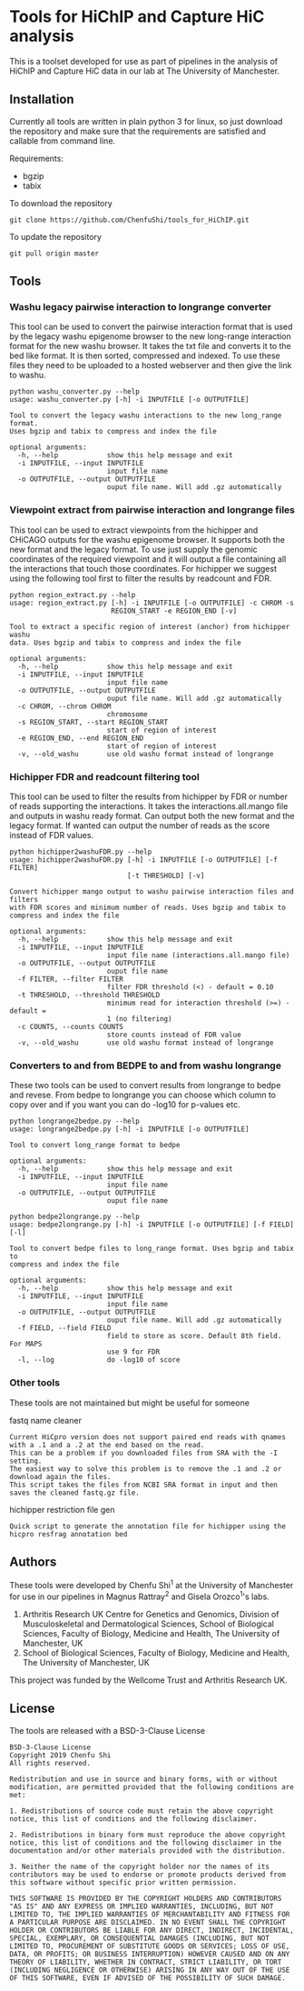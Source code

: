 # Tools for HiChIP and Capture HiC analysis

This is a toolset developed for use as part of pipelines in the analysis of HiChIP and Capture HiC data in our lab at The University of Manchester.



## Installation

Currently all tools are written in plain python 3 for linux, so just download the repository and make sure that the requirements are satisfied and callable from command line.

Requirements:

* bgzip
* tabix

To download the repository
```
git clone https://github.com/ChenfuShi/tools_for_HiChIP.git
```

To update the repository
```
git pull origin master
```

## Tools

### Washu legacy pairwise interaction to longrange converter

This tool can be used to convert the pairwise interaction format that is used by the legacy  washu epigenome browser to the new long-range interaction format for the new washu browser.
It takes the txt file and converts it to the bed like format. It is then sorted, compressed and indexed. To use these files they need to be uploaded to a hosted webserver and then give the link to washu.

```
python washu_converter.py --help
usage: washu_converter.py [-h] -i INPUTFILE [-o OUTPUTFILE]

Tool to convert the legacy washu interactions to the new long_range format.
Uses bgzip and tabix to compress and index the file

optional arguments:
  -h, --help            show this help message and exit
  -i INPUTFILE, --input INPUTFILE
                        input file name
  -o OUTPUTFILE, --output OUTPUTFILE
                        ouput file name. Will add .gz automatically
```

### Viewpoint extract from pairwise interaction and longrange files

This tool can be used to extract viewpoints from the hichipper and CHiCAGO outputs for the washu epigenome browser. It supports both the new format and the legacy format.
To use just supply the genomic coordinates of the required viewpoint and it will output a file containing all the interactions that touch those coordinates.
For hichipper we suggest using the following tool first to filter the results by readcount and FDR.

```
python region_extract.py --help
usage: region_extract.py [-h] -i INPUTFILE [-o OUTPUTFILE] -c CHROM -s
                         REGION_START -e REGION_END [-v]

Tool to extract a specific region of interest (anchor) from hichipper washu
data. Uses bgzip and tabix to compress and index the file

optional arguments:
  -h, --help            show this help message and exit
  -i INPUTFILE, --input INPUTFILE
                        input file name
  -o OUTPUTFILE, --output OUTPUTFILE
                        ouput file name. Will add .gz automatically
  -c CHROM, --chrom CHROM
                        chromosome
  -s REGION_START, --start REGION_START
                        start of region of interest
  -e REGION_END, --end REGION_END
                        start of region of interest
  -v, --old_washu       use old washu format instead of longrange
```

### Hichipper FDR and readcount filtering tool

This tool can be used to filter the results from hichipper by FDR or number of reads supporting the interactions. It takes the interactions.all.mango file and outputs in washu ready format. Can output both the new format and the legacy format. If wanted can output the number of reads as the score instead of FDR values.
```
python hichipper2washuFDR.py --help
usage: hichipper2washuFDR.py [-h] -i INPUTFILE [-o OUTPUTFILE] [-f FILTER]
                             [-t THRESHOLD] [-v]

Convert hichipper mango output to washu pairwise interaction files and filters
with FDR scores and minimum number of reads. Uses bgzip and tabix to
compress and index the file

optional arguments:
  -h, --help            show this help message and exit
  -i INPUTFILE, --input INPUTFILE
                        input file name (interactions.all.mango file)
  -o OUTPUTFILE, --output OUTPUTFILE
                        ouput file name
  -f FILTER, --filter FILTER
                        filter FDR threshold (<) - default = 0.10
  -t THRESHOLD, --threshold THRESHOLD
                        minimum read for interaction threshold (>=) - default =
                        1 (no filtering)
  -c COUNTS, --counts COUNTS
                        store counts instead of FDR value             
  -v, --old_washu       use old washu format instead of longrange
```

### Converters to and from BEDPE to and from washu longrange
These two tools can be used to convert results from longrange to bedpe and revese.
From bedpe to longrange you can choose which column to copy over and if you want you can do -log10 for p-values etc.

```
python longrange2bedpe.py --help
usage: longrange2bedpe.py [-h] -i INPUTFILE [-o OUTPUTFILE]

Tool to convert long_range format to bedpe

optional arguments:
  -h, --help            show this help message and exit
  -i INPUTFILE, --input INPUTFILE
                        input file name
  -o OUTPUTFILE, --output OUTPUTFILE
                        ouput file name
```

```
python bedpe2longrange.py --help
usage: bedpe2longrange.py [-h] -i INPUTFILE [-o OUTPUTFILE] [-f FIELD] [-l]

Tool to convert bedpe files to long_range format. Uses bgzip and tabix to
compress and index the file

optional arguments:
  -h, --help            show this help message and exit
  -i INPUTFILE, --input INPUTFILE
                        input file name
  -o OUTPUTFILE, --output OUTPUTFILE
                        ouput file name. Will add .gz automatically
  -f FIELD, --field FIELD
                        field to store as score. Default 8th field. For MAPS
                        use 9 for FDR
  -l, --log             do -log10 of score
```


### Other tools

These tools are not maintained but might be useful for someone

fastq name cleaner
```
Current HiCpro version does not support paired end reads with qnames with a .1 and a .2 at the end based on the read.
This can be a problem if you downloaded files from SRA with the -I setting.
The easiest way to solve this problem is to remove the .1 and .2 or download again the files.
This script takes the files from NCBI SRA format in input and then saves the cleaned fastq.gz file.
```

hichipper restriction file gen
```
Quick script to generate the annotation file for hichipper using the hicpro resfrag annotation bed
```


## Authors

These tools were developed by Chenfu Shi<sup>1</sup> at the University of Manchester for use in our pipelines in Magnus Rattray<sup>2</sup> and Gisela Orozco<sup>1</sup>'s labs.
1) Arthritis Research UK Centre for Genetics and Genomics, Division of Musculoskeletal and Dermatological Sciences, School of Biological Sciences, Faculty of Biology, Medicine and Health, The University of Manchester, UK
2) School of Biological Sciences, Faculty of Biology, Medicine and Health, The University of Manchester, UK

This project was funded by the Wellcome Trust and Arthritis Research UK.


## License

The tools are released with a BSD-3-Clause License

```
BSD-3-Clause License
Copyright 2019 Chenfu Shi
All rights reserved.

Redistribution and use in source and binary forms, with or without modification, are permitted provided that the following conditions are met:

1. Redistributions of source code must retain the above copyright notice, this list of conditions and the following disclaimer.

2. Redistributions in binary form must reproduce the above copyright notice, this list of conditions and the following disclaimer in the documentation and/or other materials provided with the distribution.

3. Neither the name of the copyright holder nor the names of its contributors may be used to endorse or promote products derived from this software without specific prior written permission.

THIS SOFTWARE IS PROVIDED BY THE COPYRIGHT HOLDERS AND CONTRIBUTORS "AS IS" AND ANY EXPRESS OR IMPLIED WARRANTIES, INCLUDING, BUT NOT LIMITED TO, THE IMPLIED WARRANTIES OF MERCHANTABILITY AND FITNESS FOR A PARTICULAR PURPOSE ARE DISCLAIMED. IN NO EVENT SHALL THE COPYRIGHT HOLDER OR CONTRIBUTORS BE LIABLE FOR ANY DIRECT, INDIRECT, INCIDENTAL, SPECIAL, EXEMPLARY, OR CONSEQUENTIAL DAMAGES (INCLUDING, BUT NOT LIMITED TO, PROCUREMENT OF SUBSTITUTE GOODS OR SERVICES; LOSS OF USE, DATA, OR PROFITS; OR BUSINESS INTERRUPTION) HOWEVER CAUSED AND ON ANY THEORY OF LIABILITY, WHETHER IN CONTRACT, STRICT LIABILITY, OR TORT (INCLUDING NEGLIGENCE OR OTHERWISE) ARISING IN ANY WAY OUT OF THE USE OF THIS SOFTWARE, EVEN IF ADVISED OF THE POSSIBILITY OF SUCH DAMAGE.
```
